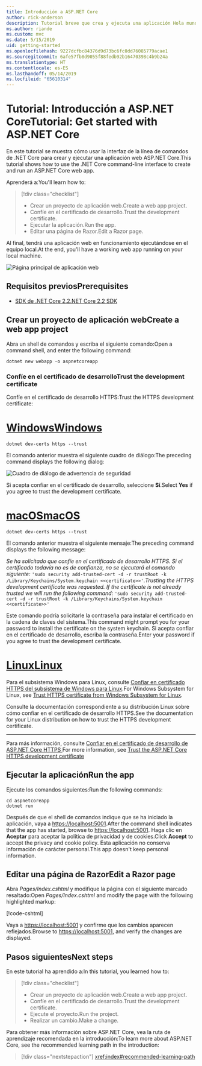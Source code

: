 ```yaml
---
title: Introducción a ASP.NET Core
author: rick-anderson
description: Tutorial breve que crea y ejecuta una aplicación Hola mundo básica mediante ASP.NET Core.
ms.author: riande
ms.custom: mvc
ms.date: 5/15/2019
uid: getting-started
ms.openlocfilehash: 9227dcfbc84376d9d73bc6fc0dd76085779acae1
ms.sourcegitcommit: 6afe57fb8d9055f88fedb92b16470398c4b9b24a
ms.translationtype: HT
ms.contentlocale: es-ES
ms.lasthandoff: 05/14/2019
ms.locfileid: "65610314"
---
```

# <a name="tutorial-get-started-with-aspnet-core"></a><span data-ttu-id="9cf34-103">Tutorial: Introducción a ASP.NET Core</span><span class="sxs-lookup"><span data-stu-id="9cf34-103">Tutorial: Get started with ASP.NET Core</span></span>

<span data-ttu-id="9cf34-104">En este tutorial se muestra cómo usar la interfaz de la línea de comandos de .NET Core para crear y ejecutar una aplicación web ASP.NET Core.</span><span class="sxs-lookup"><span data-stu-id="9cf34-104">This tutorial shows how to use the .NET Core command-line interface to create and run an ASP.NET Core web app.</span></span>

<span data-ttu-id="9cf34-105">Aprenderá a:</span><span class="sxs-lookup"><span data-stu-id="9cf34-105">You'll learn how to:</span></span>

> [!div class="checklist"]
> * <span data-ttu-id="9cf34-106">Crear un proyecto de aplicación web.</span><span class="sxs-lookup"><span data-stu-id="9cf34-106">Create a web app project.</span></span>
> * <span data-ttu-id="9cf34-107">Confíe en el certificado de desarrollo.</span><span class="sxs-lookup"><span data-stu-id="9cf34-107">Trust the development certificate.</span></span>
> * <span data-ttu-id="9cf34-108">Ejecutar la aplicación.</span><span class="sxs-lookup"><span data-stu-id="9cf34-108">Run the app.</span></span>
> * <span data-ttu-id="9cf34-109">Editar una página de Razor.</span><span class="sxs-lookup"><span data-stu-id="9cf34-109">Edit a Razor page.</span></span>

<span data-ttu-id="9cf34-110">Al final, tendrá una aplicación web en funcionamiento ejecutándose en el equipo local.</span><span class="sxs-lookup"><span data-stu-id="9cf34-110">At the end, you'll have a working web app running on your local machine.</span></span>

![Página principal de aplicación web](_static/home-page.png)

## <a name="prerequisites"></a><span data-ttu-id="9cf34-112">Requisitos previos</span><span class="sxs-lookup"><span data-stu-id="9cf34-112">Prerequisites</span></span>

* [<span data-ttu-id="9cf34-113">SDK de .NET Core 2.2</span><span class="sxs-lookup"><span data-stu-id="9cf34-113">.NET Core 2.2 SDK</span></span>](https://www.microsoft.com/net/download/all)

## <a name="create-a-web-app-project"></a><span data-ttu-id="9cf34-114">Crear un proyecto de aplicación web</span><span class="sxs-lookup"><span data-stu-id="9cf34-114">Create a web app project</span></span>

<span data-ttu-id="9cf34-115">Abra un shell de comandos y escriba el siguiente comando:</span><span class="sxs-lookup"><span data-stu-id="9cf34-115">Open a command shell, and enter the following command:</span></span>

```console
dotnet new webapp -o aspnetcoreapp
```

### <a name="trust-the-development-certificate"></a><span data-ttu-id="9cf34-116">Confíe en el certificado de desarrollo</span><span class="sxs-lookup"><span data-stu-id="9cf34-116">Trust the development certificate</span></span>

<span data-ttu-id="9cf34-117">Confíe en el certificado de desarrollo HTTPS:</span><span class="sxs-lookup"><span data-stu-id="9cf34-117">Trust the HTTPS development certificate:</span></span>

# <a name="windowstabwindows"></a>[<span data-ttu-id="9cf34-118">Windows</span><span class="sxs-lookup"><span data-stu-id="9cf34-118">Windows</span></span>](#tab/windows)

```console
dotnet dev-certs https --trust
```

<span data-ttu-id="9cf34-119">El comando anterior muestra el siguiente cuadro de diálogo:</span><span class="sxs-lookup"><span data-stu-id="9cf34-119">The preceding command displays the following dialog:</span></span>

![Cuadro de diálogo de advertencia de seguridad](~/getting-started/_static/cert.png)

<span data-ttu-id="9cf34-121">Si acepta confiar en el certificado de desarrollo, seleccione **Sí**.</span><span class="sxs-lookup"><span data-stu-id="9cf34-121">Select **Yes** if you agree to trust the development certificate.</span></span>

# <a name="macostabmacos"></a>[<span data-ttu-id="9cf34-122">macOS</span><span class="sxs-lookup"><span data-stu-id="9cf34-122">macOS</span></span>](#tab/macos)

```console
dotnet dev-certs https --trust
```

<span data-ttu-id="9cf34-123">El comando anterior muestra el siguiente mensaje:</span><span class="sxs-lookup"><span data-stu-id="9cf34-123">The preceding command displays the following message:</span></span>

<span data-ttu-id="9cf34-124">*Se ha solicitado que confíe en el certificado de desarrollo HTTPS. Si el certificado todavía no es de confianza, no se ejecutará el comando siguiente:* `'sudo security add-trusted-cert -d -r trustRoot -k /Library/Keychains/System.keychain <<certificate>>'`.</span><span class="sxs-lookup"><span data-stu-id="9cf34-124">*Trusting the HTTPS development certificate was requested. If the certificate is not already trusted we will run the following command:* `'sudo security add-trusted-cert -d -r trustRoot -k /Library/Keychains/System.keychain <<certificate>>'`</span></span>

<span data-ttu-id="9cf34-125">Este comando podría solicitarle la contraseña para instalar el certificado en la cadena de claves del sistema.</span><span class="sxs-lookup"><span data-stu-id="9cf34-125">This command might prompt you for your password to install the certificate on the system keychain.</span></span> <span data-ttu-id="9cf34-126">Si acepta confiar en el certificado de desarrollo, escriba la contraseña.</span><span class="sxs-lookup"><span data-stu-id="9cf34-126">Enter your password if you agree to trust the development certificate.</span></span>

# <a name="linuxtablinux"></a>[<span data-ttu-id="9cf34-127">Linux</span><span class="sxs-lookup"><span data-stu-id="9cf34-127">Linux</span></span>](#tab/linux)

<span data-ttu-id="9cf34-128">Para el subsistema Windows para Linux, consulte [Confiar en certificado HTTPS del subsistema de Windows para Linux](xref:security/enforcing-ssl#wsl).</span><span class="sxs-lookup"><span data-stu-id="9cf34-128">For Windows Subsystem for Linux, see [Trust HTTPS certificate from Windows Subsystem for Linux](xref:security/enforcing-ssl#wsl).</span></span>

<span data-ttu-id="9cf34-129">Consulte la documentación correspondiente a su distribución Linux sobre cómo confiar en el certificado de desarrollo HTTPS.</span><span class="sxs-lookup"><span data-stu-id="9cf34-129">See the documentation for your Linux distribution on how to trust the HTTPS development certificate.</span></span>

---

<span data-ttu-id="9cf34-130">Para más información, consulte [Confiar en el certificado de desarrollo de ASP.NET Core HTTPS ](xref:security/enforcing-ssl#trust-the-aspnet-core-https-development-certificate-on-windows-and-macos)</span><span class="sxs-lookup"><span data-stu-id="9cf34-130">For more information, see [Trust the ASP.NET Core HTTPS development certificate](xref:security/enforcing-ssl#trust-the-aspnet-core-https-development-certificate-on-windows-and-macos)</span></span>

## <a name="run-the-app"></a><span data-ttu-id="9cf34-131">Ejecutar la aplicación</span><span class="sxs-lookup"><span data-stu-id="9cf34-131">Run the app</span></span>

<span data-ttu-id="9cf34-132">Ejecute los comandos siguientes:</span><span class="sxs-lookup"><span data-stu-id="9cf34-132">Run the following commands:</span></span>

```console
cd aspnetcoreapp
dotnet run
```

<span data-ttu-id="9cf34-133">Después de que el shell de comandos indique que se ha iniciado la aplicación, vaya a [https://localhost:5001](https://localhost:5001).</span><span class="sxs-lookup"><span data-stu-id="9cf34-133">After the command shell indicates that the app has started, browse to [https://localhost:5001](https://localhost:5001).</span></span> <span data-ttu-id="9cf34-134">Haga clic en **Aceptar** para aceptar la política de privacidad y de cookies.</span><span class="sxs-lookup"><span data-stu-id="9cf34-134">Click **Accept** to accept the privacy and cookie policy.</span></span> <span data-ttu-id="9cf34-135">Esta aplicación no conserva información de carácter personal.</span><span class="sxs-lookup"><span data-stu-id="9cf34-135">This app doesn't keep personal information.</span></span>

## <a name="edit-a-razor-page"></a><span data-ttu-id="9cf34-136">Editar una página de Razor</span><span class="sxs-lookup"><span data-stu-id="9cf34-136">Edit a Razor page</span></span>

<span data-ttu-id="9cf34-137">Abra *Pages/Index.cshtml* y modifique la página con el siguiente marcado resaltado:</span><span class="sxs-lookup"><span data-stu-id="9cf34-137">Open *Pages/Index.cshtml* and modify the page with the following highlighted markup:</span></span>

[!code-cshtml[](sample/index.cshtml?highlight=9)]

<span data-ttu-id="9cf34-138">Vaya a [https://localhost:5001](https://localhost:5001) y confirme que los cambios aparecen reflejados.</span><span class="sxs-lookup"><span data-stu-id="9cf34-138">Browse to [https://localhost:5001](https://localhost:5001), and verify the changes are displayed.</span></span>

## <a name="next-steps"></a><span data-ttu-id="9cf34-139">Pasos siguientes</span><span class="sxs-lookup"><span data-stu-id="9cf34-139">Next steps</span></span>

<span data-ttu-id="9cf34-140">En este tutorial ha aprendido a:</span><span class="sxs-lookup"><span data-stu-id="9cf34-140">In this tutorial, you learned how to:</span></span>

> [!div class="checklist"]
> * <span data-ttu-id="9cf34-141">Crear un proyecto de aplicación web.</span><span class="sxs-lookup"><span data-stu-id="9cf34-141">Create a web app project.</span></span>
> * <span data-ttu-id="9cf34-142">Confíe en el certificado de desarrollo.</span><span class="sxs-lookup"><span data-stu-id="9cf34-142">Trust the development certificate.</span></span>
> * <span data-ttu-id="9cf34-143">Ejecute el proyecto.</span><span class="sxs-lookup"><span data-stu-id="9cf34-143">Run the project.</span></span>
> * <span data-ttu-id="9cf34-144">Realizar un cambio.</span><span class="sxs-lookup"><span data-stu-id="9cf34-144">Make a change.</span></span>

<span data-ttu-id="9cf34-145">Para obtener más información sobre ASP.NET Core, vea la ruta de aprendizaje recomendada en la introducción:</span><span class="sxs-lookup"><span data-stu-id="9cf34-145">To learn more about ASP.NET Core, see the recommended learning path in the introduction:</span></span>

> [!div class="nextstepaction"]
> <xref:index#recommended-learning-path>
